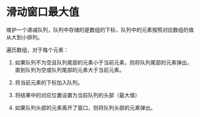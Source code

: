# 滑动窗口最大值

维护一个递减队列，队列中存储的是数组的下标，队列中的元素按照对应数组的值从大到小排列。

遍历数组，对于每个元素：

1. 如果队列不为空且队列尾部的元素小于当前元素，则将队列尾部的元素弹出，直到队列为空或队列尾部的元素大于当前元素。

2. 将当前元素的下标加入队列。

3. 将结果中的对应位置设置为当前队列的头部（最大值）

4. 如果队列头部的元素离开了窗口，则将队列头部的元素弹出。



